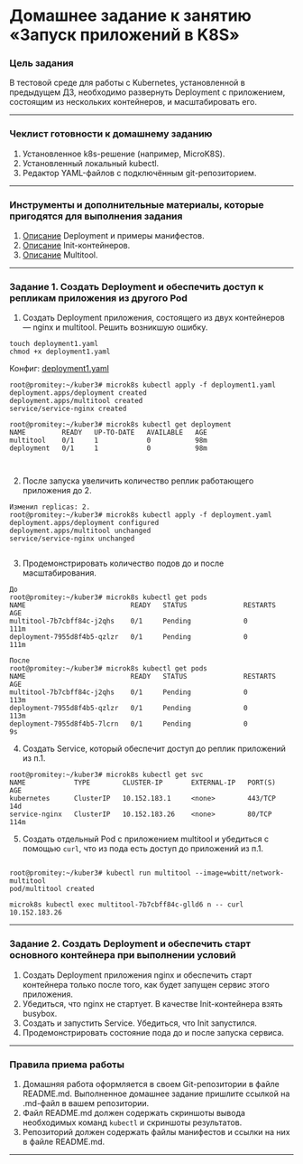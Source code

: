 # Домашнее задание к занятию «Запуск приложений в K8S»

### Цель задания

В тестовой среде для работы с Kubernetes, установленной в предыдущем ДЗ, необходимо развернуть Deployment с приложением, состоящим из нескольких контейнеров, и масштабировать его.

------

### Чеклист готовности к домашнему заданию

1. Установленное k8s-решение (например, MicroK8S).
2. Установленный локальный kubectl.
3. Редактор YAML-файлов с подключённым git-репозиторием.

------

### Инструменты и дополнительные материалы, которые пригодятся для выполнения задания

1. [Описание](https://kubernetes.io/docs/concepts/workloads/controllers/deployment/) Deployment и примеры манифестов.
2. [Описание](https://kubernetes.io/docs/concepts/workloads/pods/init-containers/) Init-контейнеров.
3. [Описание](https://github.com/wbitt/Network-MultiTool) Multitool.

------

### Задание 1. Создать Deployment и обеспечить доступ к репликам приложения из другого Pod

1. Создать Deployment приложения, состоящего из двух контейнеров — nginx и multitool. Решить возникшую ошибку.
```
touch deployment1.yaml
chmod +x deployment1.yaml
```
Конфиг: [deployment1.yaml](deployment1.yaml)

```
root@promitey:~/kuber3# microk8s kubectl apply -f deployment1.yaml
deployment.apps/deployment created
deployment.apps/multitool created
service/service-nginx created

root@promitey:~/kuber3# microk8s kubectl get deployment
NAME         READY   UP-TO-DATE   AVAILABLE   AGE
multitool    0/1     1            0           98m
deployment   0/1     1            0           98m



```
   
2. После запуска увеличить количество реплик работающего приложения до 2.

```
Изменил replicas: 2.
root@promitey:~/kuber3# microk8s kubectl apply -f deployment.yaml
deployment.apps/deployment configured
deployment.apps/multitool unchanged
service/service-nginx unchanged


```

3. Продемонстрировать количество подов до и после масштабирования.

```
До
root@promitey:~/kuber3# microk8s kubectl get pods
NAME                          READY   STATUS              RESTARTS   AGE
multitool-7b7cbff84c-j2qhs    0/1     Pending             0          111m
deployment-7955d8f4b5-qzlzr   0/1     Pending             0          111m

После
root@promitey:~/kuber3# microk8s kubectl get pods
NAME                          READY   STATUS              RESTARTS   AGE
multitool-7b7cbff84c-j2qhs    0/1     Pending             0          113m
deployment-7955d8f4b5-qzlzr   0/1     Pending             0          113m
deployment-7955d8f4b5-7lcrn   0/1     Pending             0          9s

```

4. Создать Service, который обеспечит доступ до реплик приложений из п.1.

```
root@promitey:~/kuber3# microk8s kubectl get svc
NAME            TYPE        CLUSTER-IP       EXTERNAL-IP   PORT(S)   AGE
kubernetes      ClusterIP   10.152.183.1     <none>        443/TCP   14d
service-nginx   ClusterIP   10.152.183.26    <none>        80/TCP    114m
```
5. Создать отдельный Pod с приложением multitool и убедиться с помощью `curl`, что из пода есть доступ до приложений из п.1.

```

root@promitey:~/kuber3# kubectl run multitool --image=wbitt/network-multitool
pod/multitool created

microk8s kubectl exec multitool-7b7cbff84c-glld6 n -- curl 10.152.183.26

```

------

### Задание 2. Создать Deployment и обеспечить старт основного контейнера при выполнении условий

1. Создать Deployment приложения nginx и обеспечить старт контейнера только после того, как будет запущен сервис этого приложения.
2. Убедиться, что nginx не стартует. В качестве Init-контейнера взять busybox.
3. Создать и запустить Service. Убедиться, что Init запустился.
4. Продемонстрировать состояние пода до и после запуска сервиса.

------

### Правила приема работы

1. Домашняя работа оформляется в своем Git-репозитории в файле README.md. Выполненное домашнее задание пришлите ссылкой на .md-файл в вашем репозитории.
2. Файл README.md должен содержать скриншоты вывода необходимых команд `kubectl` и скриншоты результатов.
3. Репозиторий должен содержать файлы манифестов и ссылки на них в файле README.md.

------

